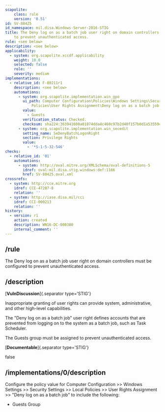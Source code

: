 ```yaml
---
scapolite:
    class: rule
    version: '0.51'
id: SV-88425
id_namespace: mil.disa.Windows-Server-2016-STIG
title: The Deny log on as a batch job user right on domain controllers must be configured
    to prevent unauthenticated access.
rule: <see below>
description: <see below>
applicability:
  - system: org.scapolite.xccdf.applicability
    weight: 10.0
    selected: false
    role: ''
    severity: medium
implementations:
  - relative_id: F-80211r1
    description: <see below>
    automations:
      - system: org.scapolite.implementation.win_gpo
        ui_path: Computer Configuration\Policies\Windows Settings\Security Settings\Local
            Policies\User Rights Assignment\Deny log on as a batch job
        value:
          - Guests
        verification_status: Checked.
        checksum: sha224:363941608a01874dda4c460c97b2d40f157b0d1a53559c081fb90b2a
      - system: org.scapolite.implementation.win_secedit
        setting_name: SeDenyBatchLogonRight
        section: Privilege Rights
        value:
          - '*S-1-5-32-546'
checks:
  - relative_id: '01'
    automations:
      - system: http://oval.mitre.org/XMLSchema/oval-definitions-5
        idref: oval:mil.disa.stig.windows:def:1166
        href: SV-88425.oval.xml
crossrefs:
  - system: http://cce.mitre.org
    idref: CCE-47287-8
    relation: ''
  - system: http://iase.disa.mil/cci
    idref: CCI-000213
    relation: ''
history:
  - version: r1
    action: created
    description: WN16-DC-000380
    internal_comment: ''
---
```



## /rule

The Deny log on as a batch job user right on domain controllers must be configured to prevent unauthenticated access.

## /description

[**VulnDiscussion**]{.separator type='STIG'}

Inappropriate granting of user rights can provide system, administrative, and other high-level capabilities.

The "Deny log on as a batch job" user right defines accounts that are prevented from logging on to the system as a batch job, such as Task Scheduler.

The Guests group must be assigned to prevent unauthenticated access.

[**Documentable**]{.separator type='STIG'}

false

## /implementations/0/description

Configure the policy value for Computer Configuration >> Windows Settings >> Security Settings >> Local Policies >> User Rights Assignment >> "Deny log on as a batch job" to include the following:

- Guests Group

